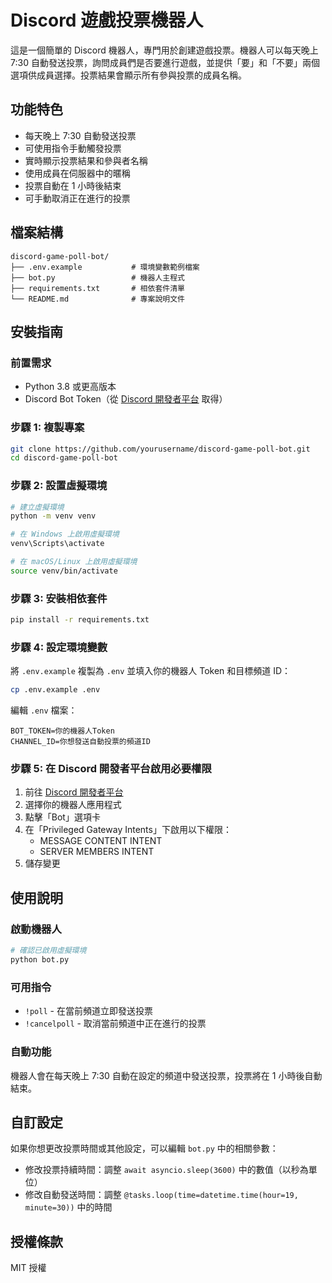 # Discord 遊戲投票機器人

這是一個簡單的 Discord 機器人，專門用於創建遊戲投票。機器人可以每天晚上 7:30 自動發送投票，詢問成員們是否要進行遊戲，並提供「要」和「不要」兩個選項供成員選擇。投票結果會顯示所有參與投票的成員名稱。

## 功能特色

- 每天晚上 7:30 自動發送投票
- 可使用指令手動觸發投票
- 實時顯示投票結果和參與者名稱
- 使用成員在伺服器中的暱稱
- 投票自動在 1 小時後結束
- 可手動取消正在進行的投票

## 檔案結構

```
discord-game-poll-bot/
├── .env.example           # 環境變數範例檔案
├── bot.py                 # 機器人主程式
├── requirements.txt       # 相依套件清單
└── README.md              # 專案說明文件
```

## 安裝指南

### 前置需求

- Python 3.8 或更高版本
- Discord Bot Token（從 [Discord 開發者平台](https://discord.com/developers/applications) 取得）

### 步驟 1: 複製專案

```bash
git clone https://github.com/yourusername/discord-game-poll-bot.git
cd discord-game-poll-bot
```

### 步驟 2: 設置虛擬環境

```bash
# 建立虛擬環境
python -m venv venv

# 在 Windows 上啟用虛擬環境
venv\Scripts\activate

# 在 macOS/Linux 上啟用虛擬環境
source venv/bin/activate
```

### 步驟 3: 安裝相依套件

```bash
pip install -r requirements.txt
```

### 步驟 4: 設定環境變數

將 `.env.example` 複製為 `.env` 並填入你的機器人 Token 和目標頻道 ID：

```bash
cp .env.example .env
```

編輯 `.env` 檔案：

```
BOT_TOKEN=你的機器人Token
CHANNEL_ID=你想發送自動投票的頻道ID
```

### 步驟 5: 在 Discord 開發者平台啟用必要權限

1. 前往 [Discord 開發者平台](https://discord.com/developers/applications)
2. 選擇你的機器人應用程式
3. 點擊「Bot」選項卡
4. 在「Privileged Gateway Intents」下啟用以下權限：
   - MESSAGE CONTENT INTENT
   - SERVER MEMBERS INTENT
5. 儲存變更

## 使用說明

### 啟動機器人

```bash
# 確認已啟用虛擬環境
python bot.py
```

### 可用指令

- `!poll` - 在當前頻道立即發送投票
- `!cancelpoll` - 取消當前頻道中正在進行的投票

### 自動功能

機器人會在每天晚上 7:30 自動在設定的頻道中發送投票，投票將在 1 小時後自動結束。

## 自訂設定

如果你想更改投票時間或其他設定，可以編輯 `bot.py` 中的相關參數：

- 修改投票持續時間：調整 `await asyncio.sleep(3600)` 中的數值（以秒為單位）
- 修改自動發送時間：調整 `@tasks.loop(time=datetime.time(hour=19, minute=30))` 中的時間

## 授權條款

MIT 授權
